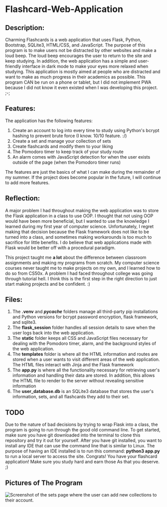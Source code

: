 # Flashcard-Web-Application
## Description: 
Charming Flashcards is a web application that uses Flask, Python, Bootstrap, SQLite3, HTML/CSS, and JavaScript. 
The purpose of this program is to make users not be distracted by other websites and make a loud beep.
The loud beep encourages the user to return to the site and keep studying.
In addition, the web application has a simple and user-friendly interface in dark mode
to make your eyes more relaxed when studying. This application is mostly aimed at people
who are distracted and want to make as much progress in their academics as possible. This program
CAN be run on a phone or tablet, but I did not implement PWA because I did not know it even existed
when I was developing this project. ;-;

## Features:
The application has the following features:
1. Create an account to log into every time to study using Python's bcrypt hashing to prevent brute force (I know. 10/10 feature. :/)
2. Create a set and manage your collection of sets
4. Create flashcards and modify them to your liking
6. The Pomodoro timer to keep track of your study route
7. An alarm comes with JavaScript detection for when the user exists outside of the page (when the Pomodoro timer runs)

The features are just the basics of what I can make during the remainder of my summer. If the project does become popular in the future,
I will continue to add more features.

## Reflection:
A major problem I had throughout making the web application was to store the Flask application in a class to use OOP. I thought that not using OOP would have been 
more beneficial, but I wanted to use the knowledge I learned during my first year of computer science. Unfortunately, I regret making that decision because
the Flask framework does not like to be turned into a class, and sometimes making workarounds is too much to sacrifice for little benefits. I do believe that
web applications made with Flask would be better off with a procedural paradigm. 

This project taught me **a lot** about the difference between classroom assignments and making my programs from scratch.
My computer science courses never taught me to make projects on my own, and I learned how to do so from CS50x. A problem I had faced throughout
college was going through tutorial hell. I think this is the first step in the right direction to just start making projects and be confident. :)

## Files:
1. The **.venv** and **_pycache_** folders manage all third-party pip installations and Python versions for bcrypt password encryption, flask framework, and sqlite3.
2. The **flask_session** folder handles all session details to save when the user logs back into the web application.
3. The **static** folder keeps all CSS and JavaScript files necessary for dealing with the Pomodoro timer, alarm, and the background styles of the web application.
4. The **templates** folder is where all the HTML information and routes are stored when a user wants to visit different areas of the web application. The HTML files interact with Jinja and the Flask framework
5. The **app.py** is where all the functionality necessary for retrieving user's information and handling their data are stored. In addition, this allows the HTML file to render to the server without revealing sensitive information
6. The **user_database.db** is an SQLite3 database that stores the user's information, sets, and all flashcards they add to their set.

## TODO

Due to the nature of bad decisions by trying to wrap Flask into a class, the program is going to run through the good old command line. 
To get started, make sure you have git downloaded into the terminal to clone this repository and try it out for yourself.
After you have git installed, you want to install any IDE that can use the command line that is similar to Linux.
The purpose of having an IDE installed is to run this command: **python3 app.py** to run a local server to access the site.
Congrats! You have your flashcard application! Make sure you study hard and earn those As that you deserve. ;)

## Pictures of The Program
![Screenshot of the sets page where the user can add new collections to their account.](https://mail.google.com/mail/u/0/popout?ver=dfzx5zawigdk#attid%253Datt_19158bb98c1665a2_0.5_f_lzw0hoai4)
